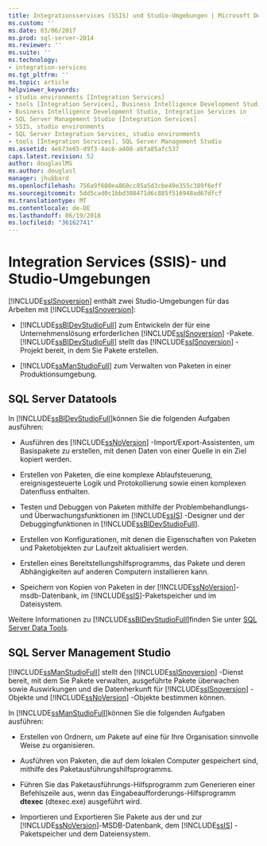 ```yaml
---
title: Integrationsservices (SSIS) und Studio-Umgebungen | Microsoft Docs
ms.custom: ''
ms.date: 03/06/2017
ms.prod: sql-server-2014
ms.reviewer: ''
ms.suite: ''
ms.technology:
- integration-services
ms.tgt_pltfrm: ''
ms.topic: article
helpviewer_keywords:
- studio environments [Integration Services]
- tools [Integration Services], Business Intelligence Development Studio
- Business Intelligence Development Studio, Integration Services in
- SQL Server Management Studio [Integration Services]
- SSIS, studio environments
- SQL Server Integration Services, studio environments
- tools [Integration Services], SQL Server Management Studio
ms.assetid: 4eb73e65-d9f3-4ac6-a408-abfa85afc537
caps.latest.revision: 52
author: douglaslMS
ms.author: douglasl
manager: jhubbard
ms.openlocfilehash: 756a9f680ea860cc85a5d3cbe49e355c389f6eff
ms.sourcegitcommit: 5dd5cad0c1bbd308471d6c885f516948ad67dfcf
ms.translationtype: MT
ms.contentlocale: de-DE
ms.lasthandoff: 06/19/2018
ms.locfileid: "36162741"
---
```

# <a name="integration-services-ssis-and-studio-environments"></a>Integration Services (SSIS)- und Studio-Umgebungen
  [!INCLUDE[ssISnoversion](../includes/ssisnoversion-md.md)] enthält zwei Studio-Umgebungen für das Arbeiten mit [!INCLUDE[ssISnoversion](../includes/ssisnoversion-md.md)]:  
  
-   [!INCLUDE[ssBIDevStudioFull](../includes/ssbidevstudiofull-md.md)] zum Entwickeln der für eine Unternehmenslösung erforderlichen [!INCLUDE[ssISnoversion](../includes/ssisnoversion-md.md)] -Pakete. [!INCLUDE[ssBIDevStudioFull](../includes/ssbidevstudiofull-md.md)] stellt das [!INCLUDE[ssISnoversion](../includes/ssisnoversion-md.md)] -Projekt bereit, in dem Sie Pakete erstellen.  
  
-   [!INCLUDE[ssManStudioFull](../includes/ssmanstudiofull-md.md)] zum Verwalten von Paketen in einer Produktionsumgebung.  
  
## <a name="sql-server-data-tools"></a>SQL Server Datatools  
 In [!INCLUDE[ssBIDevStudioFull](../includes/ssbidevstudiofull-md.md)]können Sie die folgenden Aufgaben ausführen:  
  
-   Ausführen des [!INCLUDE[ssNoVersion](../includes/ssnoversion-md.md)] -Import/Export-Assistenten, um Basispakete zu erstellen, mit denen Daten von einer Quelle in ein Ziel kopiert werden.  
  
-   Erstellen von Paketen, die eine komplexe Ablaufsteuerung, ereignisgesteuerte Logik und Protokollierung sowie einen komplexen Datenfluss enthalten.  
  
-   Testen und Debuggen von Paketen mithilfe der Problembehandlungs- und Überwachungsfunktionen im [!INCLUDE[ssIS](../includes/ssis-md.md)] -Designer und der Debuggingfunktionen in [!INCLUDE[ssBIDevStudioFull](../includes/ssbidevstudiofull-md.md)].  
  
-   Erstellen von Konfigurationen, mit denen die Eigenschaften von Paketen und Paketobjekten zur Laufzeit aktualisiert werden.  
  
-   Erstellen eines Bereitstellungshilfsprogramms, das Pakete und deren Abhängigkeiten auf anderen Computern installieren kann.  
  
-   Speichern von Kopien von Paketen in der [!INCLUDE[ssNoVersion](../includes/ssnoversion-md.md)]-msdb-Datenbank, im [!INCLUDE[ssIS](../includes/ssis-md.md)]-Paketspeicher und im Dateisystem.  
  
 Weitere Informationen zu [!INCLUDE[ssBIDevStudioFull](../includes/ssbidevstudiofull-md.md)]finden Sie unter [SQL Server Data Tools](https://msdn.microsoft.com/library/hh272686.aspx).  
  
## <a name="sql-server-management-studio"></a>SQL Server Management Studio  
 [!INCLUDE[ssManStudioFull](../includes/ssmanstudiofull-md.md)] stellt den [!INCLUDE[ssISnoversion](../includes/ssisnoversion-md.md)] -Dienst bereit, mit dem Sie Pakete verwalten, ausgeführte Pakete überwachen sowie Auswirkungen und die Datenherkunft für [!INCLUDE[ssISnoversion](../includes/ssisnoversion-md.md)] -Objekte und [!INCLUDE[ssNoVersion](../includes/ssnoversion-md.md)] -Objekte bestimmen können.  
  
 In [!INCLUDE[ssManStudioFull](../includes/ssmanstudiofull-md.md)]können Sie die folgenden Aufgaben ausführen:  
  
-   Erstellen von Ordnern, um Pakete auf eine für Ihre Organisation sinnvolle Weise zu organisieren.  
  
-   Ausführen von Paketen, die auf dem lokalen Computer gespeichert sind, mithilfe des Paketausführungshilfsprogramms.  
  
-   Führen Sie das Paketausführungs-Hilfsprogramm zum Generieren einer Befehlszeile aus, wenn das Eingabeaufforderungs-Hilfsprogramm **dtexec** (dtexec.exe) ausgeführt wird.  
  
-   Importieren und Exportieren Sie Pakete aus der und zur [!INCLUDE[ssNoVersion](../includes/ssnoversion-md.md)]-MSDB-Datenbank, dem  [!INCLUDE[ssIS](../includes/ssis-md.md)] -Paketspeicher und dem Dateiensystem.  
  
